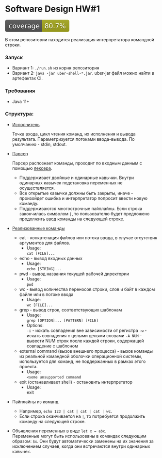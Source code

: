 # Software Design HW#1

![Coverage](.github/badges/jacoco.svg)

В этом репозитории находится реализация интерпретатора командной строки.

### Запуск
* Вариант 1: `./run.sh` из корня репозитория
* Вариант 2: `java -jar uber-shell-*.jar`. uber-jar файл можно найти в артефактах CI.

### Требования
* Java 11+

### Структура:
* [Исполнитель](src/ru/itmo/sd/shell/processor/CommandProcessor.kt)

  Точка входа, цикл чтения команд, их исполнения и вывода результата.
  Параметризуется потоками ввода-вывода. По умолчанию - stdin, stdout.
* [Парсер](src/ru/itmo/sd/shell/parser/CommandParser.kt)

  Парсер распознает команды, проходит по входным данным с помощью [лексера](src/ru/itmo/sd/shell/parser/CommandLexer.kt).
  * Поддерживает двойные и одинарные кавычки. Внутри одинарных кавычек подстановка переменных не осуществляется.
  * Все открытые кавычки должны быть закрыты, иначе - произойдет ошибка и интерпретатор попросит ввести новую команду.
  * Поддерживаются многострочные пайплайны. Если строка закончилась символом `|`, то пользователю
    будет предложено продолжить ввод команды на следующей строке.
* [Реализованные команды](src/ru/itmo/sd/shell/cli/command)
  * cat - конкатенация файлов или потока ввода, в случае отсутствия аргументов для файлов.
    * Usage:  
      `cat [FILE]...`
  * echo - вывод входных данных
    * Usage:  
    `echo [STRING]...`
  * pwd - вывод названия текущей рабочей директории
    * Usage:  
    `pwd`
  * wc - вывод количества переносов строки, слов и байт в каждом файле или в потоке ввода
    * Usage:  
    `wc [FILE]...`
  * grep - вывод строк, соответствующих шаблонам
    * Usage:  
    `grep [OPTION]... [PATTERN] [FILE]`
    * Options:  
    `-i` - искать совпадения вне зависимости от регистра
    `-w` - искать совпадения с целыми целыми словами
    `-A NUM` - вывести NUM строк после каждой строки, содержащей совпадение с шаблоном
  * external command (вызов внешнего процесса) - вызов команды из реальной командной оболочки операционной системы,
    используется для команд, не поддержанных в рамках этого проекта.
    * Usage:  
    `<some unsupported command`
  * exit (останавливает shell) - остановить интерпретатор
    * Usage:  
    exit
* Пайплайны из команд
  * Например, `echo 123 | cat | cat | cat | wc`.
  * Если строка оканчивается на `|`, то потребуется продолжить команду на следующей строке.
* Объявления переменных в виде `let x = abc`.  
  Переменные могут быть использованы в командах следующим образом: `$x`.
  Они будут автоматически заменены на их значения за исключением случаев, когда они встречаются внутри одинарных кавычек.

